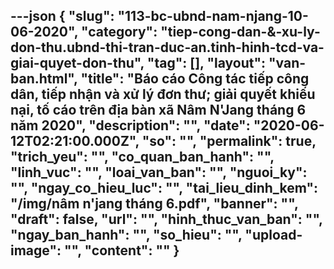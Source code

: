 ---json
{
    "slug": "113-bc-ubnd-nam-njang-10-06-2020",
    "category": "tiep-cong-dan-&-xu-ly-don-thu.ubnd-thi-tran-duc-an.tinh-hinh-tcd-va-giai-quyet-don-thu",
    "tag": [],
    "layout": "van-ban.html",
    "title": "Báo cáo Công tác tiếp công dân, tiếp nhận và xử lý đơn thư; giải quyết khiếu nại, tố cáo trên địa bàn xã Nâm N'Jang tháng 6 năm 2020",
    "description": "",
    "date": "2020-06-12T02:21:00.000Z",
    "so": "",
    "permalink": true,
    "trich_yeu": "",
    "co_quan_ban_hanh": "",
    "linh_vuc": "",
    "loai_van_ban": "",
    "nguoi_ky": "",
    "ngay_co_hieu_luc": "",
    "tai_lieu_dinh_kem": "/img/nâm n'jang tháng 6.pdf",
    "banner": "",
    "draft": false,
    "url": "",
    "hinh_thuc_van_ban": "",
    "ngay_ban_hanh": "",
    "so_hieu": "",
    "upload-image": "",
    "__content__": ""
}
---
